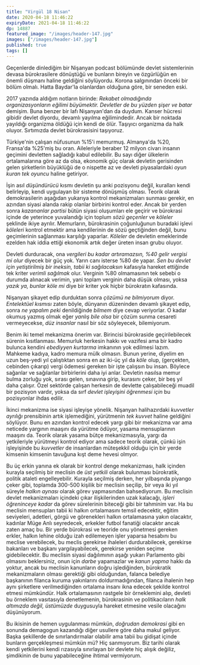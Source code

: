 ```yaml
---
title: "Virgül 18 Nisan"
date: 2020-04-18 11:46:22
expiryDate: 2021-04-18 11:46:22
dp: 14887
featured_image: "/images/header-147.jpg"
images: ["/images/header-147.jpg"]
published: true
tags: []
---
```





Geçenlerde dinlediğim bir Nişanyan podcast bölümünde devlet sistemlerinin devasa bürokrasilere dönüştüğü ve bunların bireyin ve özgürlüğün en önemli düşmanı haline geldiğini söylüyordu. Korona salgınından önceki bir bölüm olmalı. Hatta Baydar'la olanlardan olduğuna göre, bir seneden eski. 

2017 yazında aldığım notların birinde: *Rekabet olmadığında organizasyonların eğilimi büyümektir. Devletler de bu yüzden şişer ve batar* demişim. Buna benzer bir lafı Nişanyan'dan da duydum. Kanser hücresi gibidir devlet diyordu, devamlı yayılma eğilimindedir. Ancak bir noktada yayıldığı organizma öldüğü için kendi de ölür. Taşıyıcı organizma da halk oluyor. Sırtımızda devlet bürokrasisini taşıyoruz. 

Türkiye'nin çalışan nüfusunun %15'i memurmuş. Almanya'da %20, Fransa'da %25'miş bu oran. Aileleriyle beraber 12 milyon civarı insanın geçimini devletten sağladığı kabul edilebilir. Bu sayı diğer ülkelerin ortalamalarına göre az da olsa, ekonomik güç olarak devletin gerisinden gelen şirketlerin büyüklüğü de o nispette az ve devleti piyasalardaki *oyun kuran tek oyuncu* haline getiriyor.

İşin asıl *düşündürücü* kısmı devletin şu anki pozisyonu değil, kuralları kendi belirleyip, kendi uygulayan bir sisteme dönüşmüş olması. Teorik olarak demokrasilerin aşağıdan yukarıya kontrol mekanizmaları sunması gerekir, en azından siyasi alanda rakip olanlar birbirini kontrol eder. Ancak bir yerden sonra *kazananlar partisi* bütün siyasi oluşumları ele geçirir ve bürokrasi içinde de yeterince yuvalandığı için toplum *sözü geçenler* ve *köleler* şeklinde ikiye ayrılır. Memurların, bürokrasinin çoğunluğunun buradaki işlevi *köleleri* kontrol etmektir ama kendilerinin de sözü geçtiğinden değil, bunu geçimlerinin sağlanması karşılığı yaparlar. *Köleler* de devletin emeklerinde ezelden hak iddia ettiği ekonomik artık değer üreten insan grubu oluyor. 

Devleti durduracak, ona *vergileri bu kadar artıramazsın, %40 gelir vergisi mi olur* diyecek bir güç yok. Yarın canı isterse %80 de yapar. *Sen bu devlet için yetiştirilmiş bir ineksin, tabii ki sağılacaksın* kafasıyla hareket ettiğinde tek kriter *verimli sağılmak* olur. Verginin %80 olmamasının tek sebebi o durumda alınacak verimin, yani toplam verginin daha düşük olması, yoksa *yazık ya, bunlar köle mi* diye bir kriter yok hiçbir bürokratın kafasında. 

Nişanyan şikayet edip durduktan sonra *çözümü ne bilmiyorum* diyor. *Entelektüel kısmısı* zaten böyle, dünyanın düzeninden devamlı şikayet edip, sonra *ne yapalım peki* denildiğinde *bilmem* diye cevap veriyorlar. O kadar okumuş yazmış olmak eğer *yanlış bile olsa* bir çözüm sunma cesareti vermeyecekse, *düz insanlar* nasıl bir söz söyleyecek, bilemiyorum. 

Benim iki temel mekanizma önerim var. Birincisi bürokraside geçirilebilecek sürenin kısıtlanması. Memurluk herkesin hakkı ve vazifesi ama bir kadro bulunca kendini *ebediyyen kurtarma* imkanının yok edilmesi lazım. Mahkeme kadıya, kadro memura mülk olmasın. Bunun yerine, diyelim en uzun beş-yedi yıl çalıştıktan sonra en az iki-üç yıl da *köle* olup, (gerçekten, cebinden çıkarıp) vergi ödemesi gereken bir işte çalışsın bu insan. Böylece sağanlar ve sağılanlar birbirlerini daha iyi anlar. Devletin nasılsa memur bulma zorluğu yok, sırası gelen, sınavına girip, kurasını çeker, bir beş yıl daha çalışır. Özel sektörde çalışan herkesin de devlette çalışabileceği muadil bir pozisyon vardır, yoksa da sırf *devlet işleyişini öğrenmesi için* bu pozisyonlar ihdas edilir. 

İkinci mekanizma ise siyasi işleyişe yönelik. Nişanyan halihazırdaki *kuvvetler ayrılığı* prensibinin artık işlemediğini, yürütmenin *tek kuvvet* haline geldiğini söylüyor. Bunu en azından kontrol edecek yargı gibi bir mekanizma var ama neticede yargının maaşını da yürütme ödüyor, yasama mensuplarının maaşını da. Teorik olarak yasama bütçe mekanizmasıyla, yargı da yetkileriyle yürütmeyi kontrol ediyor ama sadece teorik olarak, çünkü işin işleyişinde bu *kuvvetler* de insanlardan müteşekkil olduğu için bir yerde kimsenin kimsenin tavuğuna kışt deme hevesi olmyor. 

Bu üç erkin yanına ek olarak bir kontrol denge mekanizması, halk içinden kurayla seçilmiş bir meclisin de *üst yetkili* olarak bulunması bürokratik, politik ataleti engelleyebilir. Kurayla seçilmiş derken, her yılbaşında piyango çeker gibi, toplamda 300-500 kişilik bir meclisin seçilip, bir veya iki yıl süreyle *halkın aynası* olarak görev yapmasından bahsediyorum. Bu meclisin devlet mekanizmaları içindeki çıkar ilişkilerinden uzak kalacağı, *işleri öğreninceye kadar* da görev sürelerinin biteceği gibi bir tahminim var. Ha bu meclisin mensupları tabii ki halkın ortalamasını temsil edecektir, eğitim seviyeleri, adetleri, görgü ve görenekleri halkın ortalamasına yakın olacaktır, kadınlar Müge Anlı seyredecek, erkekler futbol fanatiği olacaktır ancak zaten amaç bu. Bir yerde bürokrasi ve teoride onu yönetmesi gereken erkler, halkın lehine olduğu izah edilemeyen işler yaparsa hesabını bu meclise verebilecek, bu meclis gerekirse ihaleleri durdurabilecek, gerekirse bakanları ve başkanı yargılayabilecek, gerekirse yeniden seçime gidebilecektir. Bu meclisin siyasi dağılımının aşağı yukarı Parlamento gibi olmasını beklersiniz, onun için *darbe* yapamazlar ve *kanun yapma* hakkı da yoktur, ancak bu meclisin kanunların doğru işlediğinden, bürokratik mekanizmaların olması gerektiği gibi olduğundan, falanca belediye başkanının filanca kuruma yakınlarını doldurmadığından, filanca ihalenin hep aynı şirketlere verilmediğinden ortalama insanı ikna edecek şekilde kontrol etmesi mümkündür. Halk ortalamasının rastgele bir örneklemini alıp, devleti bu örneklem vasıtasıyla denetlemenin, bürokrasinin ve politikacıların *halk altımızda değil, üstümüzde* duygusuyla hareket etmesine vesile olacağını düşünüyorum. 

Bu ikisinin de hemen uygulanması mümkün, *doğrudan demokrasi* gibi en sonunda demagogun kazandığı diğer usullere göre daha makul geliyor. Başka şekillerde de sınırlandırmalar olabilir ama tabii bu gidişat içinde bunların gerçekleşmesi mümkün mü? Hiç sanmıyorum. Biz tarihi olarak kendi yetkilerini kendi rızasıyla sınırlayan bir devlete hiç alışık değiliz, şimdikinin de bunu yapabileceğine ihtimal vermiyorum. 

